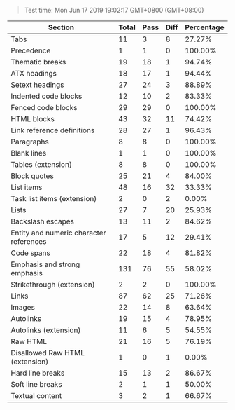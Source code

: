 > Test time: Mon Jun 17 2019 19:02:17 GMT+0800 (GMT+08:00)


| Section | Total | Pass | Diff | Percentage |
| ------- | ----- | ---- | ---- | ---------- |
| Tabs | 11 | 3 | 8 | 27.27% |
| Precedence | 1 | 1 | 0 | 100.00% |
| Thematic breaks | 19 | 18 | 1 | 94.74% |
| ATX headings | 18 | 17 | 1 | 94.44% |
| Setext headings | 27 | 24 | 3 | 88.89% |
| Indented code blocks | 12 | 10 | 2 | 83.33% |
| Fenced code blocks | 29 | 29 | 0 | 100.00% |
| HTML blocks | 43 | 32 | 11 | 74.42% |
| Link reference definitions | 28 | 27 | 1 | 96.43% |
| Paragraphs | 8 | 8 | 0 | 100.00% |
| Blank lines | 1 | 1 | 0 | 100.00% |
| Tables (extension) | 8 | 8 | 0 | 100.00% |
| Block quotes | 25 | 21 | 4 | 84.00% |
| List items | 48 | 16 | 32 | 33.33% |
| Task list items (extension) | 2 | 0 | 2 | 0.00% |
| Lists | 27 | 7 | 20 | 25.93% |
| Backslash escapes | 13 | 11 | 2 | 84.62% |
| Entity and numeric character references | 17 | 5 | 12 | 29.41% |
| Code spans | 22 | 18 | 4 | 81.82% |
| Emphasis and strong emphasis | 131 | 76 | 55 | 58.02% |
| Strikethrough (extension) | 2 | 2 | 0 | 100.00% |
| Links | 87 | 62 | 25 | 71.26% |
| Images | 22 | 14 | 8 | 63.64% |
| Autolinks | 19 | 15 | 4 | 78.95% |
| Autolinks (extension) | 11 | 6 | 5 | 54.55% |
| Raw HTML | 21 | 16 | 5 | 76.19% |
| Disallowed Raw HTML (extension) | 1 | 0 | 1 | 0.00% |
| Hard line breaks | 15 | 13 | 2 | 86.67% |
| Soft line breaks | 2 | 1 | 1 | 50.00% |
| Textual content | 3 | 2 | 1 | 66.67% |


